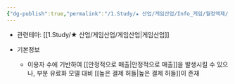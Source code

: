 ```yaml
---
{"dg-publish":true,"permalink":"/1.Study/★ 산업/게임산업/Info_게임/월정액제/","created":"2024-11-20T21:02:27.787+09:00","updated":"2025-06-03T20:07:20.008+09:00"}
---
```


- 관련테마: [[1.Study/★ 산업/게임산업/게임산업\|게임산업]]

- 기본정보
	- 이용자 수에 기반하여 [[안정적으로 매출\|안정적으로 매출]]을 발생시킬 수 있으나, 부분 유료화 모델 대비 [[높은 결제 허들\|높은 결제 허들]]이 존재